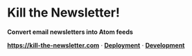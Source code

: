 # Kill the Newsletter!

**Convert email newsletters into Atom feeds**

**<https://kill-the-newsletter.com>** · **[Deployment](https://github.com/radically-straightforward/radically-straightforward/blob/main/guides/deployment.md)** · **[Development](https://github.com/radically-straightforward/radically-straightforward/blob/main/guides/development.md)**
